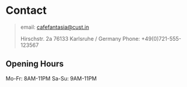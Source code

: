 Contact
=======

> email: <cafefantasia@cust.in>
>
> Hirschstr. 2a
> 76133 Karlsruhe / Germany
> Phone: +49(0)721-555-123567


Opening Hours
-------------

Mo-Fr: 8AM-11PM
Sa-Su: 9AM-11PM
